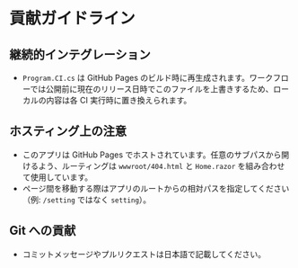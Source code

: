 # 貢献ガイドライン

## 継続的インテグレーション
- `Program.CI.cs` は GitHub Pages のビルド時に再生成されます。ワークフローでは公開前に現在のリリース日時でこのファイルを上書きするため、ローカルの内容は各 CI 実行時に置き換えられます。

## ホスティング上の注意
- このアプリは GitHub Pages でホストされています。任意のサブパスから開けるよう、ルーティングは `wwwroot/404.html` と `Home.razor` を組み合わせて使用しています。
- ページ間を移動する際はアプリのルートからの相対パスを指定してください（例: `/setting` ではなく `setting`）。

## Git への貢献
- コミットメッセージやプルリクエストは日本語で記載してください。
